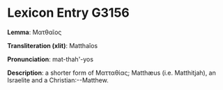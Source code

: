 # Lexicon Entry G3156

**Lemma**: Ματθαῖος

**Transliteration (xlit)**: Matthaîos

**Pronunciation**: mat-thah'-yos

**Description**:
a shorter form of Ματταθίας; Matthæus (i.e. Matthitjah), an Israelite and a Christian:--Matthew.
